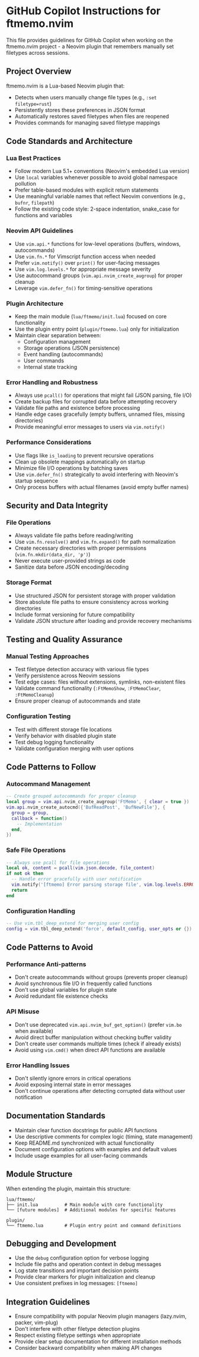 # GitHub Copilot Instructions for ftmemo.nvim

This file provides guidelines for GitHub Copilot when working on the ftmemo.nvim project - a Neovim plugin that remembers manually set filetypes across sessions.

## Project Overview

ftmemo.nvim is a Lua-based Neovim plugin that:
- Detects when users manually change file types (e.g., `:set filetype=rust`)
- Persistently stores these preferences in JSON format
- Automatically restores saved filetypes when files are reopened
- Provides commands for managing saved filetype mappings

## Code Standards and Architecture

### Lua Best Practices
- Follow modern Lua 5.1+ conventions (Neovim's embedded Lua version)
- Use `local` variables whenever possible to avoid global namespace pollution
- Prefer table-based modules with explicit return statements
- Use meaningful variable names that reflect Neovim conventions (e.g., `bufnr`, `filepath`)
- Follow the existing code style: 2-space indentation, snake_case for functions and variables

### Neovim API Guidelines
- Use `vim.api.*` functions for low-level operations (buffers, windows, autocommands)
- Use `vim.fn.*` for Vimscript function access when needed
- Prefer `vim.notify()` over `print()` for user-facing messages
- Use `vim.log.levels.*` for appropriate message severity
- Use autocommand groups (`vim.api.nvim_create_augroup`) for proper cleanup
- Leverage `vim.defer_fn()` for timing-sensitive operations

### Plugin Architecture
- Keep the main module (`lua/ftmemo/init.lua`) focused on core functionality
- Use the plugin entry point (`plugin/ftmemo.lua`) only for initialization
- Maintain clear separation between:
  - Configuration management
  - Storage operations (JSON persistence)
  - Event handling (autocommands)
  - User commands
  - Internal state tracking

### Error Handling and Robustness
- Always use `pcall()` for operations that might fail (JSON parsing, file I/O)
- Create backup files for corrupted data before attempting recovery
- Validate file paths and existence before processing
- Handle edge cases gracefully (empty buffers, unnamed files, missing directories)
- Provide meaningful error messages to users via `vim.notify()`

### Performance Considerations
- Use flags like `is_loading` to prevent recursive operations
- Clean up obsolete mappings automatically on startup
- Minimize file I/O operations by batching saves
- Use `vim.defer_fn()` strategically to avoid interfering with Neovim's startup sequence
- Only process buffers with actual filenames (avoid empty buffer names)

## Security and Data Integrity

### File Operations
- Always validate file paths before reading/writing
- Use `vim.fn.resolve()` and `vim.fn.expand()` for path normalization  
- Create necessary directories with proper permissions (`vim.fn.mkdir(data_dir, 'p')`)
- Never execute user-provided strings as code
- Sanitize data before JSON encoding/decoding

### Storage Format
- Use structured JSON for persistent storage with proper validation
- Store absolute file paths to ensure consistency across working directories
- Include format versioning for future compatibility
- Validate JSON structure after loading and provide recovery mechanisms

## Testing and Quality Assurance

### Manual Testing Approaches
- Test filetype detection accuracy with various file types
- Verify persistence across Neovim sessions
- Test edge cases: files without extensions, symlinks, non-existent files
- Validate command functionality (`:FtMemoShow`, `:FtMemoClear`, `:FtMemoCleanup`)
- Ensure proper cleanup of autocommands and state

### Configuration Testing
- Test with different storage file locations
- Verify behavior with disabled plugin state
- Test debug logging functionality
- Validate configuration merging with user options

## Code Patterns to Follow

### Autocommand Management
```lua
-- Create grouped autocommands for proper cleanup
local group = vim.api.nvim_create_augroup('FtMemo', { clear = true })
vim.api.nvim_create_autocmd({'BufReadPost', 'BufNewFile'}, {
  group = group,
  callback = function()
    -- Implementation
  end,
})
```

### Safe File Operations
```lua
-- Always use pcall for file operations
local ok, content = pcall(vim.json.decode, file_content)
if not ok then
  -- Handle error gracefully with user notification
  vim.notify('[ftmemo] Error parsing storage file', vim.log.levels.ERROR)
  return
end
```

### Configuration Handling
```lua
-- Use vim.tbl_deep_extend for merging user config
config = vim.tbl_deep_extend('force', default_config, user_opts or {})
```

## Code Patterns to Avoid

### Performance Anti-patterns
- Don't create autocommands without groups (prevents proper cleanup)
- Avoid synchronous file I/O in frequently called functions
- Don't use global variables for plugin state
- Avoid redundant file existence checks

### API Misuse
- Don't use deprecated `vim.api.nvim_buf_get_option()` (prefer `vim.bo` when available)
- Avoid direct buffer manipulation without checking buffer validity
- Don't create user commands multiple times (check if already exists)
- Avoid using `vim.cmd()` when direct API functions are available

### Error Handling Issues
- Don't silently ignore errors in critical operations
- Avoid exposing internal state in error messages
- Don't continue operations after detecting corrupted data without user notification

## Documentation Standards

- Maintain clear function docstrings for public API functions
- Use descriptive comments for complex logic (timing, state management)
- Keep README.md synchronized with actual functionality
- Document configuration options with examples and default values
- Include usage examples for all user-facing commands

## Module Structure

When extending the plugin, maintain this structure:
```
lua/ftmemo/
├── init.lua          # Main module with core functionality
└── [future modules]  # Additional modules for specific features

plugin/
└── ftmemo.lua        # Plugin entry point and command definitions
```

## Debugging and Development

- Use the `debug` configuration option for verbose logging
- Include file paths and operation context in debug messages
- Log state transitions and important decision points
- Provide clear markers for plugin initialization and cleanup
- Use consistent prefixes in log messages: `[ftmemo]`

## Integration Guidelines

- Ensure compatibility with popular Neovim plugin managers (lazy.nvim, packer, vim-plug)
- Don't interfere with other filetype detection plugins
- Respect existing filetype settings when appropriate
- Provide clear setup documentation for different installation methods
- Consider backward compatibility when making API changes